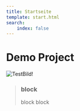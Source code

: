 ```yaml
---
title: Startseite
template: start.html
search:
    index: false
---
```


# Demo Project

![TestBild!](/media/images/test.jpg?format=small "Test Bild")

> ### block
> block
> block